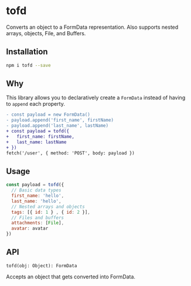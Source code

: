 # tofd

Converts an object to a FormData representation. Also supports nested arrays, objects, File, and Buffers.

## Installation
```bash
npm i tofd --save
```

## Why
This library allows you to declaratively create a `FormData` instead of having to `append` each property.

```diff
- const payload = new FormData()
- payload.append('first_name', firstName)
- payload.append('last_name', lastName)
+ const payload = tofd({
+   first_name: firstName,
+   last_name: lastName
+ })
fetch('/user', { method: 'POST', body: payload })
```

## Usage
```js
const payload = tofd({
  // Basic data types
  first_name: 'hello',
  last_name: 'hello',
  // Nested arrays and objects
  tags: [{ id: 1 } , { id: 2 }],
  // Files and buffers
  attachments: [File],
  avatar: avatar
})
```

## API
```
tofd(obj: Object): FormData
```
Accepts an object that gets converted into FormData.
